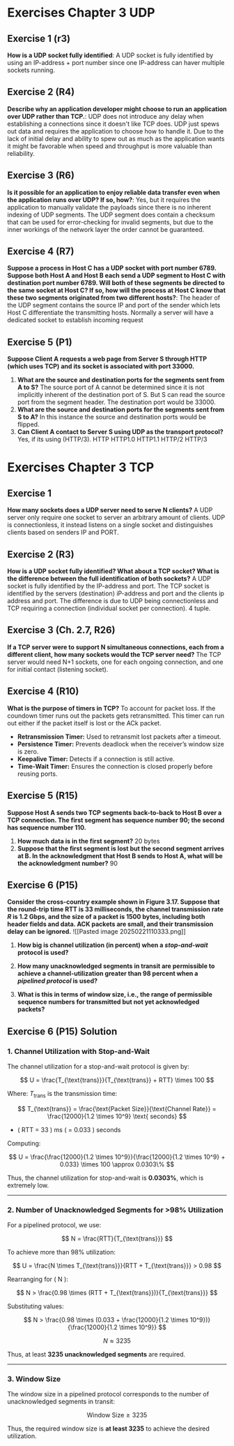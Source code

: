 ```table-of-contents
```
# Exercises Chapter 3 UDP
## Exercise 1 (r3)
**How is a UDP socket fully identified**:
A UDP socket is fully identified by using an IP-address + port number since one IP-address can haver multiple sockets running. 

## Exercise 2 (R4)
**Describe why an application developer might choose to run an application over UDP rather than TCP.**:
UDP does not introduce any delay when establishing a connections since it doesn't like TCP does. UDP just spews out data and requires the application to choose how to handle it. Due to the lack of initial delay and ability to spew out as much as the application wants it might be favorable when speed and throughput is more valuable than reliability. 
## Exercise 3 (R6)
**Is it possible for an application to enjoy reliable data transfer even when the application runs over UDP? If so, how?**:
Yes, but it requires the application to manually validate the payloads since there is no inherent indexing of UDP segments. The UDP segment does contain a checksum that can be used for error-checking for invalid segments, but due to the inner workings of the network layer the order cannot be guaranteed. 
## Exercise 4 (R7)

**Suppose a process in Host C has a UDP socket with port number 6789. Suppose both Host A and Host B each send a UDP segment to Host C with destination port number 6789. Will both of these segments be directed to the same socket at Host C? If so, how will the process at Host C know that these two segments originated from two different hosts?**: The header of the UDP segment contains the source IP and port of the sender which lets Host C differentiate the transmitting hosts. Normally a server will have a dedicated socket to establish incoming request

## Exercise 5 (P1)

**Suppose Client A requests a web page from Server S through HTTP (which uses TCP) and its socket is associated with port 33000.**

1. **What are the source and destination ports for the segments sent from A to S?**
	The source port of A cannot be determined since it is not implicitly inherent of the destination port of S. But S can read the source port from the segment header. The destination port would be 33000.
2. **What are the source and destination ports for the segments sent from S to A?**
	In this instance the source and destination ports would be flipped.
3. **Can Client A contact to Server S using UDP as the transport protocol?**
	Yes, if its using (HTTP/3).
	HTTP
	HTTP1.0
	HTTP1.1
	HTTP/2
	HTTP/3
# Exercises Chapter 3 TCP
## Exercise 1

**How many sockets does a UDP server need to serve N clients?**
A UDP server only require one socket to server an arbitrary amount of clients. UDP is connectionless, it instead listens on a single socket and distinguishes clients based on senders IP and PORT.
## Exercise 2 (R3)

**How is a UDP socket fully identified? What about a TCP socket? What is the difference between the full identification of both sockets?**
A UDP socket is fully identified by the IP-address and port. The TCP socket is identified by the servers (destination) iP-address and port and the clients ip address and port. The difference is due to UDP being connectionless and TCP requiring a connection (individual socket per connection). 4 tuple.

## Exercise 3 (Ch. 2.7, R26)

**If a TCP server were to support N simultaneous connections, each from a different client, how many sockets would the TCP server need?**
The TCP server would need N+1 sockets, one for each ongoing connection, and one for initial contact (listening socket). 

## Exercise 4 (R10)

**What is the purpose of timers in TCP?**
To account for packet loss. If the coundown timer runs out the packets gets retransmitted. This timer can run out either if the packet itself is lost or the ACk packet.
- **Retransmission Timer:** Used to retransmit lost packets after a timeout.
- **Persistence Timer:** Prevents deadlock when the receiver’s window size is zero.
- **Keepalive Timer:** Detects if a connection is still active.
- **Time-Wait Timer:** Ensures the connection is closed properly before reusing ports.
## Exercise 5 (R15)

**Suppose Host A sends two TCP segments back-to-back to Host B over a TCP connection. The first segment has sequence number 90; the second has sequence number 110.**

1. **How much data is in the first segment?**
	20 bytes
2. **Suppose that the first segment is lost but the second segment arrives at B. In the acknowledgment that Host B sends to Host A, what will be the acknowledgment number?**
	90
## Exercise 6 (P15)

**Consider the cross-country example shown in Figure 3.17. Suppose that the round-trip time RTT is 33 milliseconds, the channel transmission rate _R_ is 1.2 Gbps, and the size of a packet is 1500 bytes, including both header fields and data. ACK packets are small, and their transmission delay can be ignored.**
![[Pasted image 20250221110333.png]]


1. **How big is channel utilization (in percent) when a *stop-and-wait* protocol is used?**
	
2. **How many unacknowledged segments in transit are permissible to achieve a channel-utilization greater than 98 percent when a *pipelined protocol* is used?**
3. **What is this in terms of window size, i.e., the range of permissible sequence numbers for transmitted but not yet acknowledged packets?**
## **Exercise 6 (P15) Solution**

### **1. Channel Utilization with Stop-and-Wait**
The channel utilization for a stop-and-wait protocol is given by:

$$
U = \frac{T_{\text{trans}}}{T_{\text{trans}} + RTT} \times 100
$$

Where:
 $T_{\text{trans}}$ is the transmission time:

$$
T_{\text{trans}} = \frac{\text{Packet Size}}{\text{Channel Rate}} = \frac{12000}{1.2 \times 10^9} \text{ seconds}
$$

- \( RTT = 33 \) ms \( = 0.033 \) seconds

Computing:

$$
U = \frac{\frac{12000}{1.2 \times 10^9}}{\frac{12000}{1.2 \times 10^9} + 0.033} \times 100 \approx 0.0303\%
$$

Thus, the channel utilization for stop-and-wait is **0.0303%**, which is extremely low.

---

### **2. Number of Unacknowledged Segments for >98% Utilization**
For a pipelined protocol, we use:

$$
N = \frac{RTT}{T_{\text{trans}}}
$$

To achieve more than 98% utilization:

$$
U = \frac{N \times T_{\text{trans}}}{RTT + T_{\text{trans}}} > 0.98
$$

Rearranging for \( N \):

$$
N > \frac{0.98 \times (RTT + T_{\text{trans}})}{T_{\text{trans}}}
$$

Substituting values:

$$
N > \frac{0.98 \times (0.033 + \frac{12000}{1.2 \times 10^9})}{\frac{12000}{1.2 \times 10^9}}
$$

$$
N \approx 3235
$$

Thus, at least **3235 unacknowledged segments** are required.

---

### **3. Window Size**
The window size in a pipelined protocol corresponds to the number of unacknowledged segments in transit:  

$$
\text{Window Size} \geq 3235
$$

Thus, the required window size is **at least 3235** to achieve the desired utilization.

